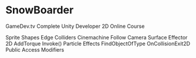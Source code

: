 # SnowBoarder

GameDev.tv Complete Unity Developer 2D Online Course

Sprite Shapes
Edge Colliders
Cinemachine Follow Camera
Surface Effector 2D
AddTorque
Invoke()
Particle Effects
FindObjectOfType
OnCollisionExit2D
Public Access Modifiers
